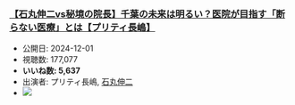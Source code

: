 ### [【石丸伸二vs秘境の院長】千葉の未来は明るい？医院が目指す「断らない医療」とは【プリティ長嶋】](https://www.youtube.com/watch?v=sSC7dELMZXY)
-   公開日: 2024-12-01
-   視聴数: 177,077
-   **いいね数: 5,637**
-   出演者: プリティ長嶋, [石丸伸二](/rehacq_fan/people/石丸伸二 "wikilink")
- [![](https://img.youtube.com/vi/sSC7dELMZXY/hqdefault.jpg)](https://www.youtube.com/watch?v=sSC7dELMZXY)
